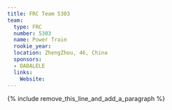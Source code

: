 ```yaml
---
title: FRC Team 5303
team:
  type: FRC
  number: 5303
  name: Power Train
  rookie_year:
  location: ZhengZhou, 46, China
  sponsors:
  - DADALELE
  links:
    Website:
---
```


{% include remove_this_line_and_add_a_paragraph %}
